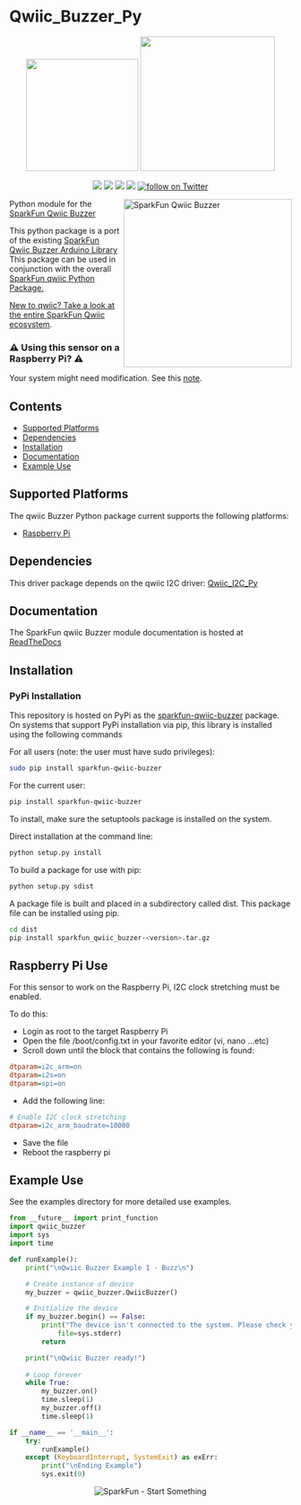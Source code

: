 Qwiic_Buzzer_Py
===============

<p align="center">
   <img src="https://cdn.sparkfun.com/assets/custom_pages/2/7/2/qwiic-logo-registered.jpg"  width=200>  
   <img src="https://www.python.org/static/community_logos/python-logo-master-v3-TM.png"  width=240>   
</p>
<p align="center">
	<a href="https://pypi.org/project/sparkfun-qwiic-buzzer/" alt="Package">
		<img src="https://img.shields.io/pypi/pyversions/sparkfun_qwiic_buzzer.svg" /></a>
	<a href="https://github.com/sparkfun/Qwiic_Buzzer_Py/issues" alt="Issues">
		<img src="https://img.shields.io/github/issues/sparkfun/Qwiic_Buzzer_Py.svg" /></a>
	<a href="https://qwiic-buzzer-py.readthedocs.io/en/latest/?" alt="Documentation">
		<img src="https://readthedocs.org/projects/qwiic-buzzer-py/badge/?version=latest&style=flat" /></a>
	<a href="https://github.com/sparkfun/Qwiic_Buzzer_Py/blob/master/LICENSE" alt="License">
		<img src="https://img.shields.io/badge/license-MIT-blue.svg" /></a>
	<a href="https://twitter.com/intent/follow?screen_name=sparkfun">
        	<img src="https://img.shields.io/twitter/follow/sparkfun.svg?style=social&logo=twitter"
           	 alt="follow on Twitter"></a>
	
</p>

<img src="https://cdn.sparkfun.com/r/600-600/assets/parts/2/4/8/3/2/BOB-24474-Qwiic-Buzzer-Feature.jpg"  align="right" width=300 alt="SparkFun Qwiic Buzzer">


Python module for the <a href="https://www.sparkfun.com/products/24474">SparkFun Qwiic Buzzer</a>

This python package is a port of the existing <a href="https://github.com/sparkfun/SparkFun_Qwiic_Buzzer_Arduino_Library">SparkFun Qwiic Buzzer Arduino Library</a>
This package can be used in conjunction with the overall <a href="https://github.com/sparkfun/Qwiic_Py">SparkFun qwiic Python Package.

New to qwiic? Take a look at the entire <a href="https://www.sparkfun.com/qwiic">SparkFun Qwiic ecosystem</a>.

### ⚠ **Using this sensor on a Raspberry Pi**? ⚠
Your system might need modification. See this <a href="#raspberry-pi-use">note</a>.

## Contents

* [Supported Platforms](#supported-platforms)
* [Dependencies](#dependencies)
* [Installation](#installation)
* [Documentation](#documentation)
* [Example Use](#example-use)

Supported Platforms
--------------------
The qwiic Buzzer Python package current supports the following platforms:
* [Raspberry Pi](https://www.sparkfun.com/search/results?term=raspberry+pi)
<!---
* [NVidia Jetson Nano](https://www.sparkfun.com/products/15297)
* [Google Coral Development Board](https://www.sparkfun.com/products/15318)
-->

Dependencies 
--------------
This driver package depends on the qwiic I2C driver: 
[Qwiic_I2C_Py](https://github.com/sparkfun/Qwiic_I2C_Py)

Documentation
-------------
The SparkFun qwiic Buzzer module documentation is hosted at [ReadTheDocs](https://qwiic-buzzer-py.readthedocs.io/en/latest/?)

Installation
---------------
### PyPi Installation

This repository is hosted on PyPi as the [sparkfun-qwiic-buzzer](https://pypi.org/project/sparkfun-qwiic-buzzer/) package. On systems that support PyPi installation via pip, this library is installed using the following commands

For all users (note: the user must have sudo privileges):
```sh
sudo pip install sparkfun-qwiic-buzzer
```
For the current user:

```sh
pip install sparkfun-qwiic-buzzer
```
To install, make sure the setuptools package is installed on the system.

Direct installation at the command line:
```sh
python setup.py install
```

To build a package for use with pip:
```sh
python setup.py sdist
 ```
A package file is built and placed in a subdirectory called dist. This package file can be installed using pip.
```sh
cd dist
pip install sparkfun_qwiic_buzzer-<version>.tar.gz
```

Raspberry Pi Use
-------------------
For this sensor to work on the Raspberry Pi, I2C clock stretching must be enabled. 

To do this:
- Login as root to the target Raspberry Pi
- Open the file /boot/config.txt in your favorite editor (vi, nano ...etc)
- Scroll down until the block that contains the following is found:
```ini
dtparam=i2c_arm=on
dtparam=i2s=on
dtparam=spi=on
```
- Add the following line:
```ini
# Enable I2C clock stretching
dtparam=i2c_arm_baudrate=10000
```
- Save the file
- Reboot the raspberry pi

Example Use
 -------------
See the examples directory for more detailed use examples.

```python
from __future__ import print_function
import qwiic_buzzer
import sys
import time

def runExample():
	print("\nQwiic Buzzer Example 1 - Buzz\n")

	# Create instance of device
	my_buzzer = qwiic_buzzer.QwiicBuzzer()

	# Initialize the device
	if my_buzzer.begin() == False:
		print("The device isn't connected to the system. Please check your connection", \
			file=sys.stderr)
		return

	print("\nQwiic Buzzer ready!")
	
	# Loop forever
	while True:
		my_buzzer.on()
		time.sleep(1)
		my_buzzer.off()
		time.sleep(1)     

if __name__ == '__main__':
	try:
		runExample()
	except (KeyboardInterrupt, SystemExit) as exErr:
		print("\nEnding Example")
		sys.exit(0)

```
<p align="center">
<img src="https://cdn.sparkfun.com/assets/custom_pages/3/3/4/dark-logo-red-flame.png" alt="SparkFun - Start Something">
</p>
